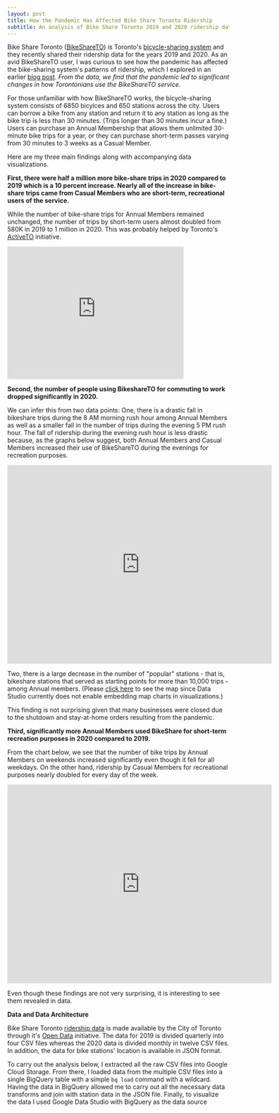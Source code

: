 ```yaml
---
layout: post
title: How the Pandemic Has Affected Bike Share Toronto Ridership
subtitle: An analysis of Bike Share Toronto 2019 and 2020 ridership data using BigQuery and Google Data Studio
---
```


Bike Share Toronto ([BikeShareTO](https://bikesharetoronto.com/)) is Toronto's [bicycle-sharing system](https://en.wikipedia.org/wiki/Bicycle-sharing_system) and they recently shared their ridership data for the years 2019 and 2020. As an avid BikeShareTO user, I was curious to see how the pandemic has affected the bike-sharing system's patterns of ridership, which I explored in an earlier [blog post](https://bilalmkhan.github.io/toronto-time-limit-bike-share-tableau/). *From the data, we find that the pandemic led to significant changes in how Torontonians use the BikeShareTO service*.

For those unfamiliar with how BikeShareTO works, the bicycle-sharing system consists of 6850 bicylces and 650 stations across the city. Users can borrow a bike from any station and return it to any station as long as the bike trip is less than 30 minutes. (Trips longer than 30 minutes incur a fine.) Users can purchase an Annual Membership that allows them unlimited 30-minute bike trips for a year, or they can purchase short-term passes varying from 30 minutes to 3 weeks as a Casual Member.


Here are my three main findings along with accompanying data visualizations.

**First, there were half a million more bike-share trips in 2020 compared to 2019 which is a 10 percent increase. Nearly all of the increase in bike-share trips came from Casual Members who are short-term, recreational users of the service.**

While the number of bike-share trips for Annual Members remained unchanged, the number of trips by short-term users almost doubled from 580K in 2019 to 1 million in 2020. This was probably helped by Toronto's [ActiveTO](https://www.toronto.ca/home/covid-19/covid-19-protect-yourself-others/covid-19-reduce-virus-spread/covid-19-activeto/) initiative.

<iframe width="400" height="300" src="https://datastudio.google.com/embed/reporting/ddceadbc-02e2-49a9-9766-fbf96b84c615/page/XkoCC" frameborder="0" style="border:0" allowfullscreen></iframe>


**Second, the number of people using BikeshareTO for commuting to work dropped significantly in 2020.**

We can infer this from two data points: One, there is a drastic fall in bikeshare trips during the 8 AM morning rush hour among Annual Members as well as a smaller fall in the number of trips during the evening 5 PM rush hour. The fall of ridership during the evening rush hour is less drastic because, as the graphs below suggest, both Annual Members and Casual Members increased their use of BikeShareTO during the evenings for recreation purposes.

<iframe width="600" height="450" src="https://datastudio.google.com/embed/reporting/ddceadbc-02e2-49a9-9766-fbf96b84c615/page/fGtCC" frameborder="0" style="border:0" allowfullscreen></iframe>

Two, there is a large decrease in the number of "popular" stations - that is, bikeshare stations that served as starting points for more than 10,000 trips - among Annual members. (Please [click here](https://datastudio.google.com/reporting/ddceadbc-02e2-49a9-9766-fbf96b84c615) to see the map since Data Studio currently does not enable embedding map charts in visualizations.)

This finding is not surprising given that many businesses were closed due to the shutdown and stay-at-home orders resulting from the pandemic.


**Third, significantly more Annual Members used BikeShare for short-term recreation purposes in 2020 compared to 2019.**

From the chart below, we see that the number of bike trips by Annual Members on weekends increased significantly even though it fell for all weekdays. On the other hand, ridership by Casual Members for recreational purposes nearly doubled for every day of the week.

<iframe width="600" height="450" src="https://datastudio.google.com/embed/reporting/ddceadbc-02e2-49a9-9766-fbf96b84c615/page/cHtCC" frameborder="0" style="border:0" allowfullscreen></iframe>

Even though these findings are not very surprising, it is interesting to see them revealed in data.


**Data and Data Architecture**

Bike Share Toronto [ridership data](https://ckan0.cf.opendata.inter.prod-toronto.ca/tr/dataset/bike-share-toronto-ridership-data) is made available by the City of Toronto through it's [Open Data](https://www.toronto.ca/city-government/data-research-maps/open-data/) initiative. The data for 2019 is divided quarterly into four CSV files whereas the 2020 data is divided monthly in twelve CSV files. In addition, the data for bike stations' location is available in JSON format. 

To carry out the analysis below, I extracted all the raw CSV files into Google Cloud Storage. From there, I loaded data from the multiple CSV files into a single BigQuery table with a simple `bq load` command with a wildcard. Having the data in BigQuery allowed me to carry out all the necessary data transforms and join with station data in the JSON file. Finally, to visualize the data I used Google Data Studio with BigQuery as the data source 

